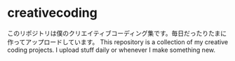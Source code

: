# creativecoding
このリポジトリは僕のクリエイティブコーディング集です。毎日だったりたまに作ってアップロードしています。
This repository is a collection of my creative coding projects. I upload stuff daily or whenever I make something new.
